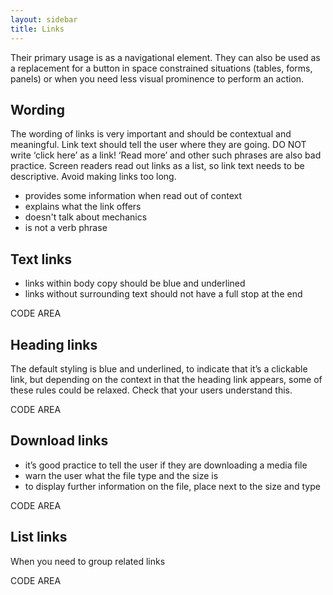 ```yaml
---
layout: sidebar
title: Links
---
```


Their primary usage is as a navigational element. They can also be used as a replacement for a button in space constrained situations (tables, forms, panels) or  when you need less visual prominence to perform an action.

## Wording

The wording of links is very important and should be contextual and meaningful. Link text should tell the user where they are going. DO NOT write ‘click here’ as a link! ‘Read more’ and other such phrases are also bad practice. Screen readers read out links as a list, so link text needs to be descriptive. Avoid making links too long.

- provides some information when read out of context
- explains what the link offers
- doesn't talk about mechanics
- is not a verb phrase

## Text links

- links within body copy should be blue and underlined
- links without surrounding text should not have a full stop at the end

CODE AREA


## Heading links

The default styling is blue and underlined, to indicate that it’s a clickable link, but 
depending on the context in that the heading link appears, some of these rules could be relaxed. Check that your users understand this.

CODE AREA

## Download links

- it’s good practice to tell the user if they are downloading a media file
- warn the user what the file type and the size is
- to display further information on the file, place next to the size and type

CODE AREA


## List links
When you need to group related links

CODE AREA

